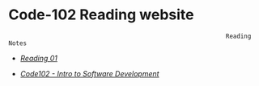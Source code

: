# Code-102 Reading website

                                                                Reading Notes


- [*Reading 01*](https://nassir1976.github.io/reading-notes/class-01-reading)

- [*Code102 - Intro to Software Development*](https://nassir1976.github.io/reading-notes/)



